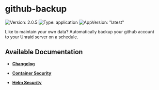 # github-backup

![Version: 2.0.5](https://img.shields.io/badge/Version-2.0.5-informational?style=flat-square) ![Type: application](https://img.shields.io/badge/Type-application-informational?style=flat-square) ![AppVersion: "latest"](https://img.shields.io/badge/AppVersion-"latest"-informational?style=flat-square)

Like to maintain your own data? Automatically backup your github account to your Unraid server on a schedule.

## Available Documentation

- [**Changelog**](CHANGELOG)

- [**Container Security**](container-security)

- [**Helm Security**](helm-security)


